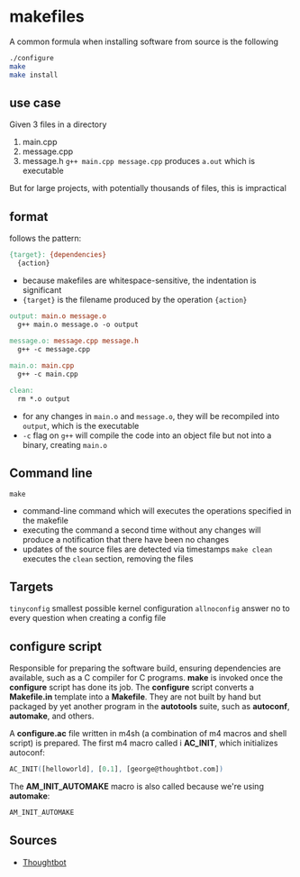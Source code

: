 # makefiles
A common formula when installing software from source is the following
```sh
./configure
make
make install
```

## use case
Given 3 files in a directory
  1. main.cpp
  2. message.cpp
  3. message.h
`g++ main.cpp message.cpp`
  produces `a.out` which is executable

But for large projects, with potentially thousands of files, this is impractical

## format
follows the pattern:
```makefile
{target}: {dependencies}
  {action}
```
  - because makefiles are whitespace-sensitive, the indentation is significant
  - `{target}` is the filename produced by the operation `{action}`

```makefile
output: main.o message.o
  g++ main.o message.o -o output

message.o: message.cpp message.h
  g++ -c message.cpp
  
main.o: main.cpp
  g++ -c main.cpp

clean:
  rm *.o output
```
  - for any changes in `main.o` and `message.o`, they will be recompiled into `output`, which is the executable
  - `-c` flag on `g++` will compile the code into an object file but not into a binary, creating `main.o`
## Command line
`make`
  - command-line command which will executes the operations specified in the makefile
  - executing the command a second time without any changes will produce a notification that there have been no changes
  - updates of the source files are detected via timestamps
`make clean`
  executes the `clean` section, removing the files

## Targets
`tinyconfig` smallest possible kernel configuration
`allnoconfig` answer no to every question when creating a config file

## configure script
Responsible for preparing the software build, ensuring dependencies are available, such as a C compiler for C programs. __make__ is invoked once the __configure__ script has done its job. The __configure__ script converts a __Makefile.in__ template into a __Makefile__. They are not built by hand but packaged by yet another program in the __autotools__ suite, such as __autoconf__, __automake__, and others.

A __configure.ac__ file written in m4sh (a combination of m4 macros and shell script) is prepared. The first m4 macro called i __AC_INIT__, which initializes autoconf:
```m4
AC_INIT([helloworld], [0.1], [george@thoughtbot.com])
```
The __AM_INIT_AUTOMAKE__ macro is also called because we're using __automake__:
```m4
AM_INIT_AUTOMAKE
```


## Sources
- [Thoughtbot](https://thoughtbot.com/blog/the-magic-behind-configure-make-make-install)


